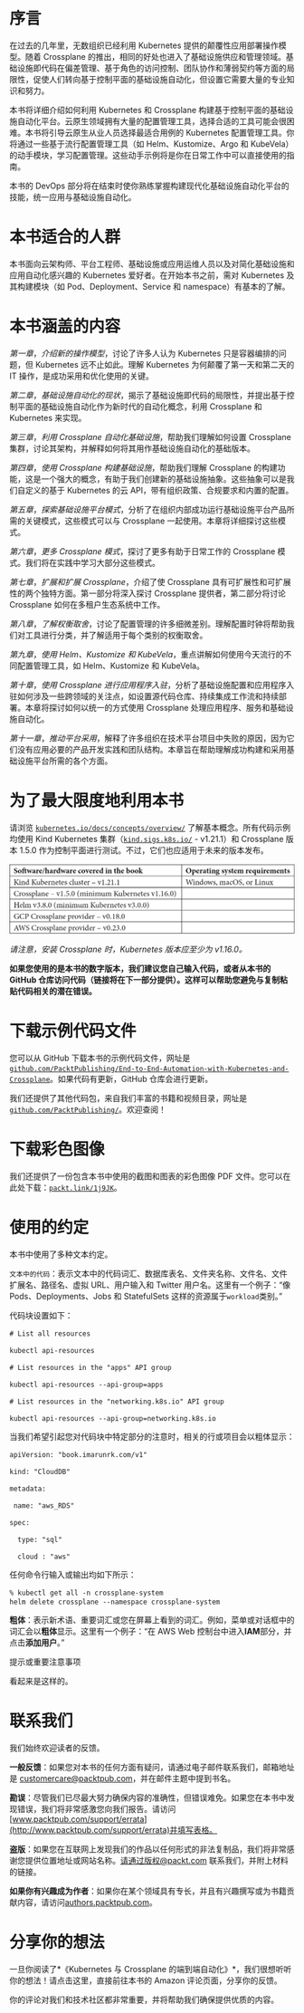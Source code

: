 # 序言

在过去的几年里，无数组织已经利用 Kubernetes 提供的颠覆性应用部署操作模型。随着 Crossplane 的推出，相同的好处也进入了基础设施供应和管理领域。基础设施即代码在偏差管理、基于角色的访问控制、团队协作和薄弱契约等方面的局限性，促使人们转向基于控制平面的基础设施自动化，但设置它需要大量的专业知识和努力。

本书将详细介绍如何利用 Kubernetes 和 Crossplane 构建基于控制平面的基础设施自动化平台。云原生领域拥有大量的配置管理工具，选择合适的工具可能会很困难。本书将引导云原生从业人员选择最适合用例的 Kubernetes 配置管理工具。你将通过一些基于流行配置管理工具（如 Helm、Kustomize、Argo 和 KubeVela）的动手模块，学习配置管理。这些动手示例将是你在日常工作中可以直接使用的指南。

本书的 DevOps 部分将在结束时使你熟练掌握构建现代化基础设施自动化平台的技能，统一应用与基础设施自动化。

# 本书适合的人群

本书面向云架构师、平台工程师、基础设施或应用运维人员以及对简化基础设施和应用自动化感兴趣的 Kubernetes 爱好者。在开始本书之前，需对 Kubernetes 及其构建模块（如 Pod、Deployment、Service 和 namespace）有基本的了解。

# 本书涵盖的内容

*第一章*，*介绍新的操作模型*，讨论了许多人认为 Kubernetes 只是容器编排的问题，但 Kubernetes 远不止如此。理解 Kubernetes 为何颠覆了第一天和第二天的 IT 操作，是成功采用和优化使用的关键。

*第二章*，*基础设施自动化的现状*，揭示了基础设施即代码的局限性，并提出基于控制平面的基础设施自动化作为新时代的自动化概念，利用 Crossplane 和 Kubernetes 来实现。

*第三章*，*利用 Crossplane 自动化基础设施*，帮助我们理解如何设置 Crossplane 集群，讨论其架构，并解释如何将其用作基础设施自动化的基础版本。

*第四章*，*使用 Crossplane 构建基础设施*，帮助我们理解 Crossplane 的构建功能，这是一个强大的概念，有助于我们创建新的基础设施抽象。这些抽象可以是我们自定义的基于 Kubernetes 的云 API，带有组织政策、合规要求和内置的配置。

*第五章*，*探索基础设施平台模式*，分析了在组织内部成功运行基础设施平台产品所需的关键模式，这些模式可以与 Crossplane 一起使用。本章将详细探讨这些模式。

*第六章*，*更多 Crossplane 模式*，探讨了更多有助于日常工作的 Crossplane 模式。我们将在实践中学习大部分这些模式。

*第七章*，*扩展和扩展 Crossplane*，介绍了使 Crossplane 具有可扩展性和可扩展性的两个独特方面。第一部分将深入探讨 Crossplane 提供者，第二部分将讨论 Crossplane 如何在多租户生态系统中工作。

*第八章*，*了解权衡取舍*，讨论了配置管理的许多细微差别。理解配置时钟将帮助我们对工具进行分类，并了解适用于每个类别的权衡取舍。

*第九章*，*使用 Helm、Kustomize 和 KubeVela*，重点讲解如何使用今天流行的不同配置管理工具，如 Helm、Kustomize 和 KubeVela。

*第十章*，*使用 Crossplane 进行应用程序入驻*，分析了基础设施配置和应用程序入驻如何涉及一些跨领域的关注点，如设置源代码仓库、持续集成工作流和持续部署。本章将探讨如何以统一的方式使用 Crossplane 处理应用程序、服务和基础设施自动化。

*第十一章*，*推动平台采用*，解释了许多组织在技术平台项目中失败的原因，因为它们没有应用必要的产品开发实践和团队结构。本章旨在帮助理解成功构建和采用基础设施平台所需的各个方面。

# 为了最大限度地利用本书

请浏览 [`kubernetes.io/docs/concepts/overview/`](https://kubernetes.io/docs/concepts/overview/) 了解基本概念。所有代码示例均使用 Kind Kubernetes 集群（[`kind.sigs.k8s.io/`](https://kind.sigs.k8s.io/) - v1.21.1）和 Crossplane 版本 1.5.0 作为控制平面进行测试。不过，它们也应适用于未来的版本发布。

![](img/B17830_Preface_Table.jpg)

*请注意，安装 Crossplane 时，Kubernetes 版本应至少为 v1.16.0。*

**如果您使用的是本书的数字版本，我们建议您自己输入代码，或者从本书的 GitHub 仓库访问代码（链接将在下一部分提供）。这样可以帮助您避免与复制粘贴代码相关的潜在错误。**

# 下载示例代码文件

您可以从 GitHub 下载本书的示例代码文件，网址是[`github.com/PacktPublishing/End-to-End-Automation-with-Kubernetes-and-Crossplane`](https://github.com/PacktPublishing/End-to-End-Automation-with-Kubernetes-and-Crossplane)。如果代码有更新，GitHub 仓库会进行更新。

我们还提供了其他代码包，来自我们丰富的书籍和视频目录，网址是[`github.com/PacktPublishing/`](https://github.com/PacktPublishing/)。欢迎查阅！

# 下载彩色图像

我们还提供了一份包含本书中使用的截图和图表的彩色图像 PDF 文件。您可以在此处下载：[`packt.link/1j9JK`](https://packt.link/1j9JK)。

# 使用的约定

本书中使用了多种文本约定。

`文本中的代码`：表示文本中的代码词汇、数据库表名、文件夹名称、文件名、文件扩展名、路径名、虚拟 URL、用户输入和 Twitter 用户名。这里有一个例子：“像 Pods、Deployments、Jobs 和 StatefulSets 这样的资源属于`workload`类别。”

代码块设置如下：

```
# List all resources 
```

```
kubectl api-resources
```

```
# List resources in the "apps" API group 
```

```
kubectl api-resources --api-group=apps
```

```
# List resources in the "networking.k8s.io" API group
```

```
kubectl api-resources --api-group=networking.k8s.io
```

当我们希望引起您对代码块中特定部分的注意时，相关的行或项目会以粗体显示：

```
apiVersion: "book.imarunrk.com/v1"
```

```
kind: "CloudDB"
```

```
metadata:
```

```
 name: "aws_RDS"
```

```
spec:
```

```
  type: "sql"
```

```
  cloud : "aws"
```

任何命令行输入或输出均如下所示：

```
% kubectl get all -n crossplane-system
helm delete crossplane --namespace crossplane-system
```

**粗体**：表示新术语、重要词汇或您在屏幕上看到的词汇。例如，菜单或对话框中的词汇会以**粗体**显示。这里有一个例子：“在 AWS Web 控制台中进入**IAM**部分，并点击**添加用户**。”

提示或重要注意事项

看起来是这样的。

# 联系我们

我们始终欢迎读者的反馈。

**一般反馈**：如果您对本书的任何方面有疑问，请通过电子邮件联系我们，邮箱地址是 customercare@packtpub.com，并在邮件主题中提到书名。

**勘误**：尽管我们已尽最大努力确保内容的准确性，但错误难免。如果您在本书中发现错误，我们将非常感激您向我们报告。请访问[www.packtpub.com/support/errata](http://www.packtpub.com/support/errata)并填写表格。

**盗版**：如果您在互联网上发现我们的作品以任何形式的非法复制品，我们将非常感谢您提供位置地址或网站名称。请通过版权@packt.com 联系我们，并附上材料的链接。

**如果你有兴趣成为作者**：如果你在某个领域具有专长，并且有兴趣撰写或为书籍贡献内容，请访问[authors.packtpub.com](http://authors.packtpub.com)。

# 分享你的想法

一旦你阅读了*《Kubernetes 与 Crossplane 的端到端自动化》*，我们很想听听你的想法！请点击这里，直接前往本书的 Amazon 评论页面，分享你的反馈。

你的评论对我们和技术社区都非常重要，并将帮助我们确保提供优质的内容。
